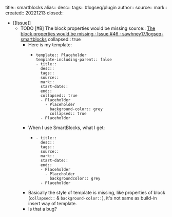 title:: smartblocks
alias:: 
desc:: 
tags:: #logseq/plugin 
author:: 
source:: 
mark:: 
created:: 20221213
closed::

- [[Issue]]
  - TODO [#B] The block properties would be missing
    source:: [The block properties would be missing · Issue #46 · sawhney17/logseq-smartblocks](https://github.com/sawhney17/logseq-smartblocks/issues/46)
    collapsed:: true
    - Here is my template:
      - ```
        template:: Placeholder
        template-including-parent:: false
        - title:: 
          desc:: 
          tags:: 
          source:: 
          mark:: 
          start-date:: 
          end::
          collapsed:: true
          - Placeholder
            - Placeholder
              background-color:: grey
              collapsed:: true
          - Placeholder
        ```
    - When I use SmartBlocks, what I get:
      - ```
        - title:: 
          desc:: 
          tags:: 
          source:: 
          mark:: 
          start-date:: 
          end::
          - Placeholder
            - Placeholder
              backgroundcolor:: grey
          - Placeholder
        ```
    - Basically the style of template is missing, like properties of block (`collapsed::` & `background-color::`), it's not same as build-in insert way of template.
    - Is that a bug?